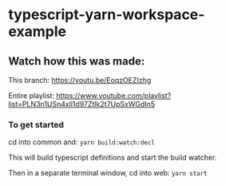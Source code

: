 # typescript-yarn-workspace-example

## Watch how this was made:

This branch: https://youtu.be/EoqzOEZIzhg

Entire playlist: https://www.youtube.com/playlist?list=PLN3n1USn4xll1d97ZtIk2t7UpSxWGdIn5


### To get started

cd into common and:
`yarn build:watch:decl`

This will build typescript definitions and start the build watcher.

Then in a separate terminal window, cd into web:
`yarn start`
